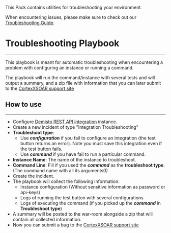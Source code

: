 This Pack contains utilities for troubleshooting your environment. 

When encountering issues, please make sure to check out our [Troubleshooting Guide](https://xsoar.pan.dev/docs/reference/articles/troubleshooting-guide).

# Troubleshooting Playbook

---
This playbook is meant for automatic troubleshooting when encountering a problem with configuring an 
instance or running a command.

The playbook will run the command/instance with several tests and will output a summary, and a zip file with information
that you can later submit to the [CortexXSOAR support site](https://support.paloaltonetworks.com)

## How to use 

---
* Configure [Demisto REST API integration](https://xsoar.pan.dev/docs/reference/articles/integrations-and-incident-health-check#1-demisto-rest-api-integration) instance.
* Create a new incident of type "Integration Troubleshooting"
* **Troubleshoot type**:
    * Use ***configuration*** if you fail to configure an integration (the test button returns an error). 
    Note you must save this integration even if the test button fails.
    * Use ***command*** if you have fail to run a particular command.
* **Instance Name**: The name of the instance to troubleshoot.
* **Command Line**: Fill if you used the ***command*** as the **troubleshoot type**. (The command name with all its arguments0)
* Create the incident.
* The playbook will collect the following information:
    * Instance configuration (Without sensitive information as password or api-keys)
    * Logs of running the test button with several configurations
    * Logs of executing the command (if you picked up the ***command*** in **Troubleshoot type**)
* A summary will be posted to the war-room alongside a zip that will contain all collected information.
* Now you can submit a bug to the [CortexXSOAR support site](https://support.paloaltonetworks.com)